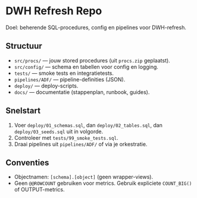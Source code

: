# DWH Refresh Repo

Doel: beherende SQL-procedures, config en pipelines voor DWH-refresh.

## Structuur
- `src/procs/` — jouw stored procedures (uit `procs.zip` geplaatst).
- `src/config/` — schema en tabellen voor config en logging.
- `tests/` — smoke tests en integratietests.
- `pipelines/ADF/` — pipeline-definities (JSON).
- `deploy/` — deploy-scripts.
- `docs/` — documentatie (stappenplan, runbook, guides).

## Snelstart
1. Voer `deploy/01_schemas.sql`, dan `deploy/02_tables.sql`, dan `deploy/03_seeds.sql` uit in volgorde.
2. Controleer met `tests/99_smoke_tests.sql`.
3. Draai pipelines uit `pipelines/ADF/` of via je orkestratie.

## Conventies
- Objectnamen: `[schema].[object]` (geen wrapper-views).
- Geen `@@ROWCOUNT` gebruiken voor metrics. Gebruik expliciete `COUNT_BIG()` of OUTPUT-metrics.
